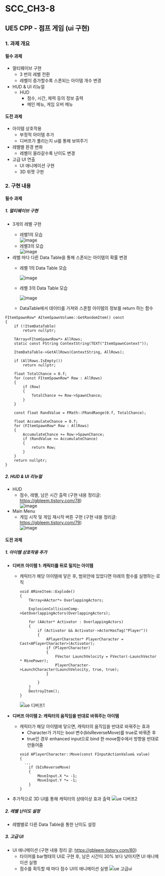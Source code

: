 # SCC_CH3-8
## UE5 CPP - 점프 게임 (ui 구현)
### 1. 과제 개요
#### 필수 과제
* 멀티웨이브 구현
  * 3 번의 레벨 전환
  * 레벨이 증가할수록 스폰되는 아이템 개수 변경
* HUD & UI 리뉴얼
  * HUD
    * 점수, 시간, 체력 등의 정보 출력
    * 메인 메뉴, 게임 오버 메뉴
#### 도전 과제
* 아이템 상호작용
  * 부정적 아이템 추가
  * 디버프가 풀리는지 ui를 통해 보여주기
* 레벨별 환경 변화
  * 레벨이 올라갈수록 난이도 변경
* 고급 UI 연출
  * UI 애니메이션 구현
  * 3D 위젯 구현

### 2. 구현 내용
#### 필수 과제
##### 1. 멀티웨이브 구현
  * 3개의 레벨 구현<div/>
    * 레벨1의 모습<div/>
    ![image](https://github.com/user-attachments/assets/6377fd60-2fdc-4ca7-a127-0914a65b9bbd)
    * 레벨3의 모습<div/>
    ![image](https://github.com/user-attachments/assets/11a3f2f9-7904-4686-bd7f-ca0009af8432)
  * 레벨 마다 다른 Data Table을 통해 스폰되는 아이템의 확률 변경 <div/>
    * 레벨 1의 Data Table 모습 <div/>
    ![image](https://github.com/user-attachments/assets/902732a1-2f49-4c0e-a8b6-7cc5daf658d0)
    * 레벨 3의 Data Table 모습 <div/>
    ![image](https://github.com/user-attachments/assets/d9766f16-36e6-45b8-b1ca-aa43da20658f)

    * DataTable에서 데이터를 가져와 스폰할 아이템의 정보를 return 하는 함수
```
FItemSpawnRow* AItemSpawnVolume::GetRandomItem() const
{
	if (!ItemDataTable)
		return nullptr;

	TArray<FItemSpawnRow*> AllRows;
	static const FString ContextString(TEXT("ItemSpawnContext"));

	ItemDataTable->GetAllRows(ContextString, AllRows);

	if (AllRows.IsEmpty())
		return nullptr;

	float TotalChance = 0.f;
	for (const FItemSpawnRow* Row : AllRows)
	{
		if (Row)
		{
			TotalChance += Row->SpawnChance;
		}
	}

	const float RandValue = FMath::FRandRange(0.f, TotalChance);

	float AccumulateChance = 0.f;
	for (FItemSpawnRow* Row : AllRows)
	{
		AccumulateChance += Row->SpawnChance;
		if (RandValue <= AccumulateChance)
		{
			return Row;
		}
	}
	return nullptr;
}
```
##### 2. HUD & UI 리뉴얼
* HUD
  * 점수, 레벨, 남은 시간 출력 (구현 내용 정리글: https://gbleem.tistory.com/78)<div/>
  ![image](https://github.com/user-attachments/assets/6275d3ca-7b0f-4dae-840e-a3097a6c56de)
* Main Menu
  * 게임 시작 및 게임 재시작 버튼 구현 (구현 내용 정리글: https://gbleem.tistory.com/79) <div/>
    ![image](https://github.com/user-attachments/assets/8363ab05-443c-4f85-b7cc-1608c5cc1749)

#### 도전 과제
##### 1. 아이템 상호작용 추가
* **디버프 아이템 1: 캐릭터를 뒤로 밀치는 아이템**
  * 캐릭터가 해당 아이템에 닿은 후, 범위안에 있었다면 아래의 함수를 실행하는 로직
    ```
    void AMineItem::Explode()
    {
    	TArray<AActor*> OverlappingActors;
    
    	ExplosionCollisionComp->GetOverlappingActors(OverlappingActors);
    
    	for (AActor* Activator : OverlappingActors)
    	{
    		if (Activator && Activator->ActorHasTag("Player"))
    		{
    			APlayerCharacter* PlayerCharacter = Cast<APlayerCharacter>(Activator);
    			if (PlayerCharacter)
    			{
    				FVector LaunchVelocity = FVector(-LaunchVector * MinePower);
    				PlayerCharacter->LaunchCharacter(LaunchVelocity, true, true);
    			}
    
    		}
    	}
    	DestroyItem();
    }
    ```
    ![ue 디버프1](https://github.com/user-attachments/assets/20ea0042-2f9f-4e66-afc6-e144f625ef32)<div/>
    
* **디버프 아이템 2: 캐릭터의 움직임을 반대로 바꿔주는 아이템**
  * 캐릭터가 해당 아이템에 닿으면, 캐릭터의 움직임을 반대로 바꿔주는 효과
    * Character가 가지는 bool 변수(bIsReverseMove)를 true로 바꿔준 후
    * true인 경우 enhanced input으로 bind 한 move함수에서 방향을 반대로 만들어줌
    ```
    void APlayerCharacter::Move(const FInputActionValue& value)
    {
      ...
    	if (bIsReverseMove)
    	{
    		MoveInput.X *= -1;
    		MoveInput.Y *= -1;
    	}
    }
    ```
 * 추가적으로 3D UI를 통해 캐릭터의 상태이상 효과 출력
![ue 디버프2](https://github.com/user-attachments/assets/3c7e1380-e6cb-44a3-bc9d-154cd1fbfd53)

##### 2. 레벨 난이도 설정
* 레벨별로 다른 Data Table을 통한 난이도 설정
  
##### 3. 고급 UI
* UI 애니메이션 (구현 내용 정리 글: https://gbleem.tistory.com/80)
  * 타이머를 bar형태의 UI로 구현 후, 남은 시간이 30% 보다 낮아지면 UI 애니메이션 실행
  * 점수를 획득할 때 마다 점수 UI의 애니메이션 실행
![ue 고급ui](https://github.com/user-attachments/assets/a2ade266-1ec7-4da2-ab49-937db7ff78c3)
